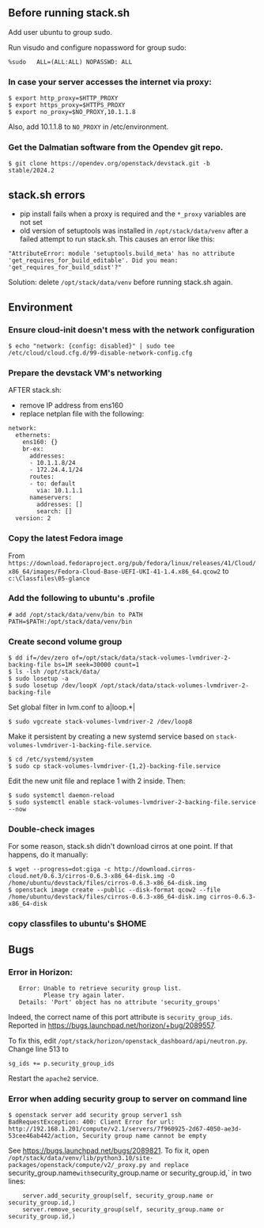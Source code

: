 ## Before running stack.sh

Add user ubuntu to group sudo.

Run visudo and configure nopassword for group sudo:

`%sudo   ALL=(ALL:ALL) NOPASSWD: ALL`

### In case your server accesses the internet via proxy:
```
$ export http_proxy=$HTTP_PROXY
$ export https_proxy=$HTTPS_PROXY
$ export no_proxy=$NO_PROXY,10.1.1.8
```
Also, add 10.1.1.8 to `NO_PROXY` in /etc/environment.
### Get the Dalmatian software from the Opendev git repo.
`$ git clone https://opendev.org/openstack/devstack.git -b stable/2024.2`

## stack.sh errors
- pip install fails when a proxy is required and the `*_proxy` variables are not set
- old version of setuptools was installed in `/opt/stack/data/venv` after a failed attempt to run stack.sh. This causes an error like this:

```"AttributeError: module 'setuptools.build_meta' has no attribute   'get_requires_for_build_editable'. Did you mean: 'get_requires_for_build_sdist'?"```

  Solution: delete `/opt/stack/data/venv` before running stack.sh again.

## Environment

### Ensure cloud-init doesn't mess with the network configuration
```
$ echo "network: {config: disabled}" | sudo tee /etc/cloud/cloud.cfg.d/99-disable-network-config.cfg
```

### Prepare the devstack VM's networking
AFTER stack.sh:
  - remove IP address from ens160
  - replace netplan file with the following:
```
network:
  ethernets:
    ens160: {}
    br-ex:
      addresses:
      - 10.1.1.8/24
      - 172.24.4.1/24
      routes:
      - to: default
        via: 10.1.1.1
      nameservers:
        addresses: []
        search: []
  version: 2
```
### Copy the latest Fedora image
From `https://download.fedoraproject.org/pub/fedora/linux/releases/41/Cloud/x86_64/images/Fedora-Cloud-Base-UEFI-UKI-41-1.4.x86_64.qcow2` to `c:\Classfiles\05-glance`

### Add the following to ubuntu's .profile
```
# add /opt/stack/data/venv/bin to PATH
PATH=$PATH:/opt/stack/data/venv/bin
```

### Create second volume group
```
$ dd if=/dev/zero of=/opt/stack/data/stack-volumes-lvmdriver-2-backing-file bs=1M seek=30000 count=1
$ ls -lsh /opt/stack/data/
$ sudo losetup -a
$ sudo losetup /dev/loopX /opt/stack/data/stack-volumes-lvmdriver-2-backing-file
```
Set global filter in lvm.conf to a|loop.*|
```
$ sudo vgcreate stack-volumes-lvmdriver-2 /dev/loop8
```
Make it persistent by creating a new systemd service based on `stack-volumes-lvmdriver-1-backing-file.service`.
```
$ cd /etc/systemd/system
$ sudo cp stack-volumes-lvmdriver-{1,2}-backing-file.service
```
Edit the new unit file and replace 1 with 2 inside. Then:
```
$ sudo systemctl daemon-reload
$ sudo systemctl enable stack-volumes-lvmdriver-2-backing-file.service --now
```

### Double-check images
For some reason, stack.sh didn't download cirros at one point. If that happens, do it manually:
```
$ wget --progress=dot:giga -c http://download.cirros-cloud.net/0.6.3/cirros-0.6.3-x86_64-disk.img -O /home/ubuntu/devstack/files/cirros-0.6.3-x86_64-disk.img
$ openstack image create --public --disk-format qcow2 --file /home/ubuntu/devstack/files/cirros-0.6.3-x86_64-disk.img cirros-0.6.3-x86_64-disk
```
### copy classfiles to ubuntu's $HOME

## Bugs

### Error in Horizon:
```
   Error: Unable to retrieve security group list. 
          Please try again later. 
   Details: 'Port' object has no attribute 'security_groups'
```
Indeed, the correct name of this port attribute is `security_group_ids`. Reported in https://bugs.launchpad.net/horizon/+bug/2089557.

To fix this, edit `/opt/stack/horizon/openstack_dashboard/api/neutron.py`. Change line 513 to 
```
sg_ids += p.security_group_ids
```
Restart the `apache2` service.

### Error when adding security group to server on command line
```
$ openstack server add security group server1 ssh
BadRequestException: 400: Client Error for url: http://192.168.1.201/compute/v2.1/servers/7f960925-2d67-4050-ae3d-53cee46ab442/action, Security group name cannot be empty
```
See https://bugs.launchpad.net/bugs/2089821. To fix it, open `/opt/stack/data/venv/lib/python3.10/site-packages/openstack/compute/v2/_proxy.py and replace `security_group.name` with `security_group.name or security_group.id,` in two lines:
```
    server.add_security_group(self, security_group.name or security_group.id,)
    server.remove_security_group(self, security_group.name or security_group.id,)  
```
